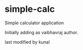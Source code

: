 # simple-calc
Simple calculator application

Initially adding as vaibhavraj author.





last modified by kunal
